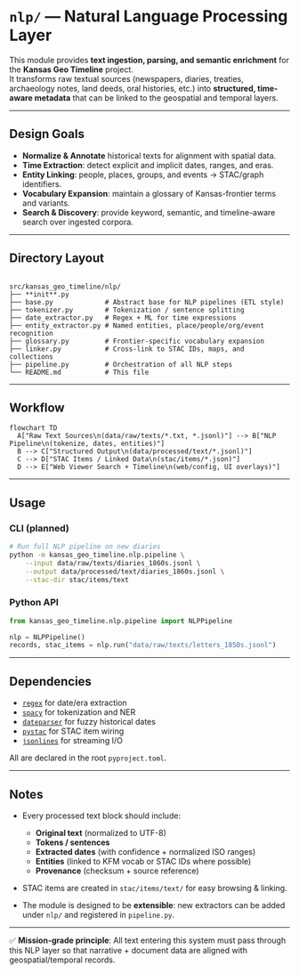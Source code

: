 # `nlp/` — Natural Language Processing Layer

This module provides **text ingestion, parsing, and semantic enrichment** for the
**Kansas Geo Timeline** project.  
It transforms raw textual sources (newspapers, diaries, treaties, archaeology notes,
land deeds, oral histories, etc.) into **structured, time-aware metadata** that can be
linked to the geospatial and temporal layers.

---

## Design Goals

- **Normalize & Annotate** historical texts for alignment with spatial data.
- **Time Extraction**: detect explicit and implicit dates, ranges, and eras.
- **Entity Linking**: people, places, groups, and events → STAC/graph identifiers.
- **Vocabulary Expansion**: maintain a glossary of Kansas-frontier terms and variants.
- **Search & Discovery**: provide keyword, semantic, and timeline-aware search over
  ingested corpora.

---

## Directory Layout

```

src/kansas_geo_timeline/nlp/
├── **init**.py
├── base.py             # Abstract base for NLP pipelines (ETL style)
├── tokenizer.py        # Tokenization / sentence splitting
├── date_extractor.py   # Regex + ML for time expressions
├── entity_extractor.py # Named entities, place/people/org/event recognition
├── glossary.py         # Frontier-specific vocabulary expansion
├── linker.py           # Cross-link to STAC IDs, maps, and collections
├── pipeline.py         # Orchestration of all NLP steps
└── README.md           # This file

````

---

## Workflow

```mermaid
flowchart TD
  A["Raw Text Sources\n(data/raw/texts/*.txt, *.jsonl)"] --> B["NLP Pipeline\n(tokenize, dates, entities)"]
  B --> C["Structured Output\n(data/processed/text/*.jsonl)"]
  C --> D["STAC Items / Linked Data\n(stac/items/*.json)"]
  D --> E["Web Viewer Search + Timeline\n(web/config, UI overlays)"]
````

---

## Usage

### CLI (planned)

```bash
# Run full NLP pipeline on new diaries
python -m kansas_geo_timeline.nlp.pipeline \
    --input data/raw/texts/diaries_1860s.jsonl \
    --output data/processed/text/diaries_1860s.jsonl \
    --stac-dir stac/items/text
```

### Python API

```python
from kansas_geo_timeline.nlp.pipeline import NLPPipeline

nlp = NLPPipeline()
records, stac_items = nlp.run("data/raw/texts/letters_1850s.jsonl")
```

---

## Dependencies

* [`regex`](https://pypi.org/project/regex/) for date/era extraction
* [`spacy`](https://spacy.io/) for tokenization and NER
* [`dateparser`](https://dateparser.readthedocs.io/) for fuzzy historical dates
* [`pystac`](https://pystac.readthedocs.io/) for STAC item wiring
* [`jsonlines`](https://pypi.org/project/jsonlines/) for streaming I/O

All are declared in the root `pyproject.toml`.

---

## Notes

* Every processed text block should include:

  * **Original text** (normalized to UTF-8)
  * **Tokens / sentences**
  * **Extracted dates** (with confidence + normalized ISO ranges)
  * **Entities** (linked to KFM vocab or STAC IDs where possible)
  * **Provenance** (checksum + source reference)
* STAC items are created in `stac/items/text/` for easy browsing & linking.
* The module is designed to be **extensible**: new extractors can be added under `nlp/`
  and registered in `pipeline.py`.

---

✅ **Mission-grade principle**: All text entering this system must pass through this NLP layer
so that narrative + document data are aligned with geospatial/temporal records.

```
